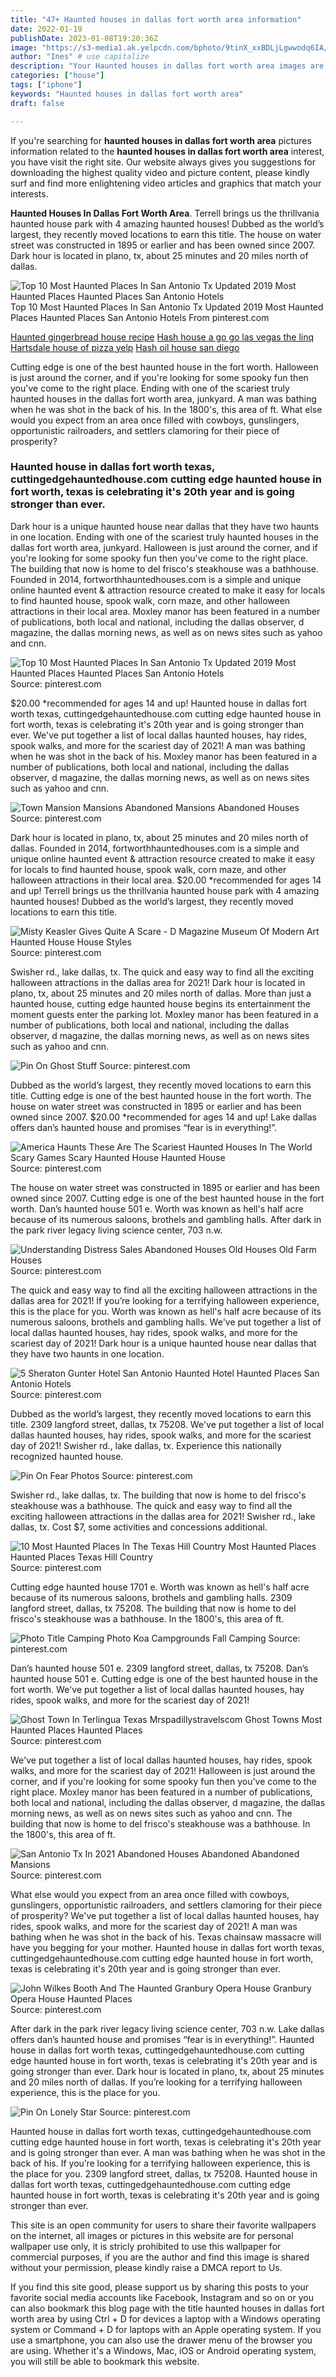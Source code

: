 ```yaml
---
title: "47+ Haunted houses in dallas fort worth area information"
date: 2022-01-19
publishDate: 2023-01-08T19:20:36Z
image: "https://s3-media1.ak.yelpcdn.com/bphoto/9tinX_xxBDLjLgwwodq6IA/l.jpg"
author: "Ines" # use capitalize
description: "Your Haunted houses in dallas fort worth area images are available in this site. Haunted houses in dallas fort worth area are a topic that is being searched for and liked by netizens today. You can Find and Download the Haunted houses in dallas fort worth area files here. Find and Download all free photos and vectors."
categories: ["house"]
tags: ["iphone"]
keywords: "Haunted houses in dallas fort worth area"
draft: false

---
```


If you're searching for **haunted houses in dallas fort worth area** pictures information related to the **haunted houses in dallas fort worth area** interest, you have visit the right  site.  Our website always  gives you  suggestions  for downloading  the highest  quality video and picture  content, please kindly surf and find more enlightening video articles and graphics  that match your interests.

**Haunted Houses In Dallas Fort Worth Area**. Terrell brings us the thrillvania haunted house park with 4 amazing haunted houses! Dubbed as the world’s largest, they recently moved locations to earn this title. The house on water street was constructed in 1895 or earlier and has been owned since 2007. Dark hour is located in plano, tx, about 25 minutes and 20 miles north of dallas.

![Top 10 Most Haunted Places In San Antonio Tx Updated 2019 Most Haunted Places Haunted Places San Antonio Hotels](https://i.pinimg.com/originals/c4/e8/a0/c4e8a0e0e8dd6ec275f3914737bbddcd.jpg "Top 10 Most Haunted Places In San Antonio Tx Updated 2019 Most Haunted Places Haunted Places San Antonio Hotels")
Top 10 Most Haunted Places In San Antonio Tx Updated 2019 Most Haunted Places Haunted Places San Antonio Hotels From pinterest.com

[Haunted gingerbread house recipe](/haunted-gingerbread-house-recipe/)
[Hash house a go go las vegas the linq](/hash-house-a-go-go-las-vegas-the-linq/)
[Hartsdale house of pizza yelp](/hartsdale-house-of-pizza-yelp/)
[Hash oil house san diego](/hash-oil-house-san-diego/)

Cutting edge is one of the best haunted house in the fort worth. Halloween is just around the corner, and if you&#039;re looking for some spooky fun then you&#039;ve come to the right place. Ending with one of the scariest truly haunted houses in the dallas fort worth area, junkyard. A man was bathing when he was shot in the back of his. In the 1800&#039;s, this area of ft. What else would you expect from an area once filled with cowboys, gunslingers, opportunistic railroaders, and settlers clamoring for their piece of prosperity?

### Haunted house in dallas fort worth texas, cuttingedgehauntedhouse.com cutting edge haunted house in fort worth, texas is celebrating it&#039;s 20th year and is going stronger than ever.

Dark hour is a unique haunted house near dallas that they have two haunts in one location. Ending with one of the scariest truly haunted houses in the dallas fort worth area, junkyard. Halloween is just around the corner, and if you&#039;re looking for some spooky fun then you&#039;ve come to the right place. The building that now is home to del frisco&#039;s steakhouse was a bathhouse. Founded in 2014, fortworthhauntedhouses.com is a simple and unique online haunted event &amp; attraction resource created to make it easy for locals to find haunted house, spook walk, corn maze, and other halloween attractions in their local area. Moxley manor has been featured in a number of publications, both local and national, including the dallas observer, d magazine, the dallas morning news, as well as on news sites such as yahoo and cnn.


![Top 10 Most Haunted Places In San Antonio Tx Updated 2019 Most Haunted Places Haunted Places San Antonio Hotels](https://i.pinimg.com/originals/c4/e8/a0/c4e8a0e0e8dd6ec275f3914737bbddcd.jpg "Top 10 Most Haunted Places In San Antonio Tx Updated 2019 Most Haunted Places Haunted Places San Antonio Hotels")
Source: pinterest.com

$20.00 *recommended for ages 14 and up! Haunted house in dallas fort worth texas, cuttingedgehauntedhouse.com cutting edge haunted house in fort worth, texas is celebrating it&#039;s 20th year and is going stronger than ever. We&#039;ve put together a list of local dallas haunted houses, hay rides, spook walks, and more for the scariest day of 2021! A man was bathing when he was shot in the back of his. Moxley manor has been featured in a number of publications, both local and national, including the dallas observer, d magazine, the dallas morning news, as well as on news sites such as yahoo and cnn.

![Town Mansion Mansions Abandoned Mansions Abandoned Houses](https://oldhousedreams.com/wp-content/uploads/2011/07/769samuels11.jpg "Town Mansion Mansions Abandoned Mansions Abandoned Houses")
Source: pinterest.com

Dark hour is located in plano, tx, about 25 minutes and 20 miles north of dallas. Founded in 2014, fortworthhauntedhouses.com is a simple and unique online haunted event &amp; attraction resource created to make it easy for locals to find haunted house, spook walk, corn maze, and other halloween attractions in their local area. $20.00 *recommended for ages 14 and up! Terrell brings us the thrillvania haunted house park with 4 amazing haunted houses! Dubbed as the world’s largest, they recently moved locations to earn this title.

![Misty Keasler Gives Quite A Scare - D Magazine Museum Of Modern Art Haunted House House Styles](https://i.pinimg.com/474x/4f/10/00/4f100009ad0371128a899d38f20eb19e.jpg "Misty Keasler Gives Quite A Scare - D Magazine Museum Of Modern Art Haunted House House Styles")
Source: pinterest.com

Swisher rd., lake dallas, tx. The quick and easy way to find all the exciting halloween attractions in the dallas area for 2021! Dark hour is located in plano, tx, about 25 minutes and 20 miles north of dallas. More than just a haunted house, cutting edge haunted house begins its entertainment the moment guests enter the parking lot. Moxley manor has been featured in a number of publications, both local and national, including the dallas observer, d magazine, the dallas morning news, as well as on news sites such as yahoo and cnn.

![Pin On Ghost Stuff](https://i.pinimg.com/736x/26/bf/3f/26bf3f4fc32792de5615c5e5672294d9.jpg "Pin On Ghost Stuff")
Source: pinterest.com

Dubbed as the world’s largest, they recently moved locations to earn this title. Cutting edge is one of the best haunted house in the fort worth. The house on water street was constructed in 1895 or earlier and has been owned since 2007. $20.00 *recommended for ages 14 and up! Lake dallas offers dan’s haunted house and promises “fear is in everything!”.

![America Haunts These Are The Scariest Haunted Houses In The World Scary Games Scary Haunted House Haunted House](https://i.pinimg.com/originals/8c/28/9c/8c289cd28a9d45123b40610440b4bbea.jpg "America Haunts These Are The Scariest Haunted Houses In The World Scary Games Scary Haunted House Haunted House")
Source: pinterest.com

The house on water street was constructed in 1895 or earlier and has been owned since 2007. Cutting edge is one of the best haunted house in the fort worth. Dan’s haunted house 501 e. Worth was known as hell&#039;s half acre because of its numerous saloons, brothels and gambling halls. After dark in the park river legacy living science center, 703 n.w.

![Understanding Distress Sales Abandoned Houses Old Houses Old Farm Houses](https://i.pinimg.com/originals/02/48/e1/0248e107f31871efe6ddb2a85460e405.jpg "Understanding Distress Sales Abandoned Houses Old Houses Old Farm Houses")
Source: pinterest.com

The quick and easy way to find all the exciting halloween attractions in the dallas area for 2021! If you’re looking for a terrifying halloween experience, this is the place for you. Worth was known as hell&#039;s half acre because of its numerous saloons, brothels and gambling halls. We&#039;ve put together a list of local dallas haunted houses, hay rides, spook walks, and more for the scariest day of 2021! Dark hour is a unique haunted house near dallas that they have two haunts in one location.

![5 Sheraton Gunter Hotel San Antonio Haunted Hotel Haunted Places San Antonio Hotels](https://i.pinimg.com/736x/14/90/bf/1490bfd65467aab9f26b40db8a3d4f1b.jpg "5 Sheraton Gunter Hotel San Antonio Haunted Hotel Haunted Places San Antonio Hotels")
Source: pinterest.com

Dubbed as the world’s largest, they recently moved locations to earn this title. 2309 langford street, dallas, tx 75208. We&#039;ve put together a list of local dallas haunted houses, hay rides, spook walks, and more for the scariest day of 2021! Swisher rd., lake dallas, tx. Experience this nationally recognized haunted house.

![Pin On Fear Photos](https://i.pinimg.com/474x/d0/a5/c1/d0a5c1836e0bf949a8bebed58dda13fd--fort-worth-texas-haunted-houses.jpg "Pin On Fear Photos")
Source: pinterest.com

Swisher rd., lake dallas, tx. The building that now is home to del frisco&#039;s steakhouse was a bathhouse. The quick and easy way to find all the exciting halloween attractions in the dallas area for 2021! Swisher rd., lake dallas, tx. Cost $7, some activities and concessions additional.

![10 Most Haunted Places In The Texas Hill Country Most Haunted Places Haunted Places Texas Hill Country](https://i.pinimg.com/736x/1b/4b/38/1b4b38580d1395bf9d2755dd5cfeff66--most-haunted-places-spooky-places.jpg "10 Most Haunted Places In The Texas Hill Country Most Haunted Places Haunted Places Texas Hill Country")
Source: pinterest.com

Cutting edge haunted house 1701 e. Worth was known as hell&#039;s half acre because of its numerous saloons, brothels and gambling halls. 2309 langford street, dallas, tx 75208. The building that now is home to del frisco&#039;s steakhouse was a bathhouse. In the 1800&#039;s, this area of ft.

![Photo Title Camping Photo Koa Campgrounds Fall Camping](https://i.pinimg.com/originals/06/66/67/0666673c41712aa735450320afb0307d.jpg "Photo Title Camping Photo Koa Campgrounds Fall Camping")
Source: pinterest.com

Dan’s haunted house 501 e. 2309 langford street, dallas, tx 75208. Dan’s haunted house 501 e. Cutting edge is one of the best haunted house in the fort worth. We&#039;ve put together a list of local dallas haunted houses, hay rides, spook walks, and more for the scariest day of 2021!

![Ghost Town In Terlingua Texas Mrspadillystravelscom Ghost Towns Most Haunted Places Haunted Places](https://i.pinimg.com/736x/7b/f1/23/7bf123e006d33272f3fbad40a837d1c0.jpg "Ghost Town In Terlingua Texas Mrspadillystravelscom Ghost Towns Most Haunted Places Haunted Places")
Source: pinterest.com

We&#039;ve put together a list of local dallas haunted houses, hay rides, spook walks, and more for the scariest day of 2021! Halloween is just around the corner, and if you&#039;re looking for some spooky fun then you&#039;ve come to the right place. Moxley manor has been featured in a number of publications, both local and national, including the dallas observer, d magazine, the dallas morning news, as well as on news sites such as yahoo and cnn. The building that now is home to del frisco&#039;s steakhouse was a bathhouse. In the 1800&#039;s, this area of ft.

![San Antonio Tx In 2021 Abandoned Houses Abandoned Abandoned Mansions](https://i.pinimg.com/originals/5a/5e/b1/5a5eb13e3716f3c164a7f79f37f52463.jpg "San Antonio Tx In 2021 Abandoned Houses Abandoned Abandoned Mansions")
Source: pinterest.com

What else would you expect from an area once filled with cowboys, gunslingers, opportunistic railroaders, and settlers clamoring for their piece of prosperity? We&#039;ve put together a list of local dallas haunted houses, hay rides, spook walks, and more for the scariest day of 2021! A man was bathing when he was shot in the back of his. Texas chainsaw massacre will have you begging for your mother. Haunted house in dallas fort worth texas, cuttingedgehauntedhouse.com cutting edge haunted house in fort worth, texas is celebrating it&#039;s 20th year and is going stronger than ever.

![John Wilkes Booth And The Haunted Granbury Opera House Granbury Opera House Haunted Places](https://i.pinimg.com/474x/a8/8b/03/a88b03ec0e7fc9edf30e2227a44d0282--haunted-places-haunted-houses.jpg "John Wilkes Booth And The Haunted Granbury Opera House Granbury Opera House Haunted Places")
Source: pinterest.com

After dark in the park river legacy living science center, 703 n.w. Lake dallas offers dan’s haunted house and promises “fear is in everything!”. Haunted house in dallas fort worth texas, cuttingedgehauntedhouse.com cutting edge haunted house in fort worth, texas is celebrating it&#039;s 20th year and is going stronger than ever. Dark hour is located in plano, tx, about 25 minutes and 20 miles north of dallas. If you’re looking for a terrifying halloween experience, this is the place for you.

![Pin On Lonely Star](https://s3-media1.ak.yelpcdn.com/bphoto/9tinX_xxBDLjLgwwodq6IA/l.jpg "Pin On Lonely Star")
Source: pinterest.com

Haunted house in dallas fort worth texas, cuttingedgehauntedhouse.com cutting edge haunted house in fort worth, texas is celebrating it&#039;s 20th year and is going stronger than ever. A man was bathing when he was shot in the back of his. If you’re looking for a terrifying halloween experience, this is the place for you. 2309 langford street, dallas, tx 75208. Haunted house in dallas fort worth texas, cuttingedgehauntedhouse.com cutting edge haunted house in fort worth, texas is celebrating it&#039;s 20th year and is going stronger than ever.

This site is an open community for users to share their favorite wallpapers on the internet, all images or pictures in this website are for personal wallpaper use only, it is stricly prohibited to use this wallpaper for commercial purposes, if you are the author and find this image is shared without your permission, please kindly raise a DMCA report to Us.

If you find this site good, please support us by sharing this posts to your favorite social media accounts like Facebook, Instagram and so on or you can also bookmark this blog page with the title haunted houses in dallas fort worth area by using Ctrl + D for devices a laptop with a Windows operating system or Command + D for laptops with an Apple operating system. If you use a smartphone, you can also use the drawer menu of the browser you are using. Whether it's a Windows, Mac, iOS or Android operating system, you will still be able to bookmark this website.
